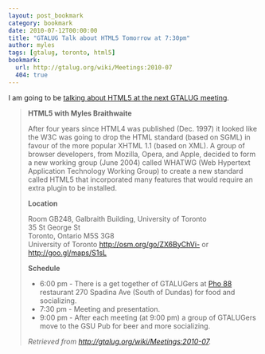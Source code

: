 ```yaml
---
layout: post_bookmark
category: bookmark
date: 2010-07-12T00:00:00
title: "GTALUG Talk about HTML5 Tomorrow at 7:30pm"
author: myles
tags: [gtalug, toronto, html5]
bookmark:
  url: http://gtalug.org/wiki/Meetings:2010-07
  404: true
---
```


I am going to be [talking about HTML5 at the next GTALUG meeting](http://gtalug.org/wiki/Meetings:2010-07).

> **HTML5 with Myles Braithwaite**
>
> After four years since HTML4 was published (Dec. 1997) it looked
> like the W3C was going to drop the HTML standard (based on SGML)
> in favour of the more popular XHTML 1.1 (based on XML). A group
> of browser developers, from Mozilla, Opera, and Apple, decided to
> form a new working group (June 2004) called WHATWG (Web Hypertext
> Application Technology Working Group) to create a new standard
> called HTML5 that incorporated many features that would require
> an extra plugin to be installed.
> 
> **Location**
>
> Room GB248, Galbraith Building, University of Toronto<br />
> 35 St George St<br />
> Toronto, Ontario M5S 3G8<br />
> University of Toronto
> <http://osm.org/go/ZX6ByChVi-> or <http://goo.gl/maps/S1sL>
>
> **Schedule**
>
> * 6:00 pm - There is a get together of GTALUGers at [Pho 88](http://pho88.ca/) restaurant 270 Spadina Ave (South of Dundas) for food and socializing.
> * 7:30 pm - Meeting and presentation.
> * 9:00 pm - After each meeting (at 9:00 pm) a group of GTALUGers move to the GSU Pub for beer and more socializing.
>
> <cite>Retrieved from <http://gtalug.org/wiki/Meetings:2010-07>.</cite>

